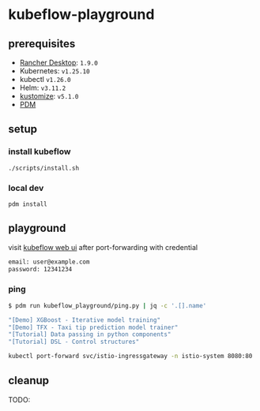 # kubeflow-playground

## prerequisites

- [Rancher Desktop](https://github.com/rancher-sandbox/rancher-desktop): `1.9.0`
- Kubernetes: `v1.25.10`
- kubectl `v1.26.0`
- Helm: `v3.11.2`
- [kustomize](https://github.com/kubernetes-sigs/kustomize): `v5.1.0`
- [PDM](https://pdm.fming.dev/latest/)

## setup

### install kubeflow

`./scripts/install.sh`

### local dev

`pdm install`

## playground

visit [kubeflow web ui](http://localhost:8080) after port-forwarding with credential

```sh
email: user@example.com
password: 12341234
```

### ping

```sh
$ pdm run kubeflow_playground/ping.py | jq -c '.[].name'

"[Demo] XGBoost - Iterative model training"
"[Demo] TFX - Taxi tip prediction model trainer"
"[Tutorial] Data passing in python components"
"[Tutorial] DSL - Control structures"
```

```sh
kubectl port-forward svc/istio-ingressgateway -n istio-system 8080:80
```

## cleanup

TODO:
